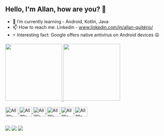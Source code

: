 ## Hello, I'm Allan, how are you? 👋

- 🌱 I’m currently learning - Android, Kotlin, Java
- 📫 How to reach me: Linkedin - www.linkedin.com/in/allan-quitério/
- ⚡ Interesting fact: Google offers native antivirus on Android devices 😮

<div>
  <a href="https://github.com/Allan-Quiterio">
  <img height="180em" src="https://github-readme-stats.vercel.app/api?username=allan-quiterio&show_icons=true&theme=dracula&include_all_commits=true&count_private=true"/>
  <img height="180em" src="https://github-readme-stats.vercel.app/api/top-langs/?username=allan-quiterio&layout=compact&langs_count=7&theme=dracula"/>
<div>
  
<div style="display: inline_block"><br>
  <img align="center" alt="Allan-Kt" height="30" width="40" src="https://cdn.jsdelivr.net/gh/devicons/devicon/icons/kotlin/kotlin-original.svg">
  <img align="center" alt="Allan-Jar" height="30" width="40" src="https://cdn.jsdelivr.net/gh/devicons/devicon/icons/java/java-original-wordmark.svg" />
  <img align="center" alt="Allan-Py" height="30" width="40" src="https://cdn.jsdelivr.net/gh/devicons/devicon/icons/python/python-original.svg" />
  <img align="center" alt="Allan-C++" height="30" width="40" src="https://cdn.jsdelivr.net/gh/devicons/devicon/icons/cplusplus/cplusplus-original.svg" />
  <img align="center" alt="Allan-Html" height="30" width="40" src="https://cdn.jsdelivr.net/gh/devicons/devicon/icons/html5/html5-original.svg" />
  <img align="center" alt="Allan-Css" height="30" width="40" src="https://cdn.jsdelivr.net/gh/devicons/devicon/icons/css3/css3-original.svg" />
  
  ## 
  
<div>
  <a href="https://www.linkedin.com/in/allan-quit%C3%A9rio/" target="_blank"><img src="https://img.shields.io/badge/-LinkedIn-%230077B5?style=for-the-badge&logo=linkedin&logoColor=white" target="_blank"></a> 
  <a href="https://www.instagram.com/kit3rio/" target="_blank"><img src="https://img.shields.io/badge/-Instagram-%23E4405F?style=for-the-badge&logo=instagram&logoColor=white" target="_blank"></a>
  <a href = "mailto:allanquiterio100@gmail.com"><img src="https://img.shields.io/badge/-Gmail-%23333?style=for-the-badge&logo=gmail&logoColor=white" target="_blank"></a>
</div>
